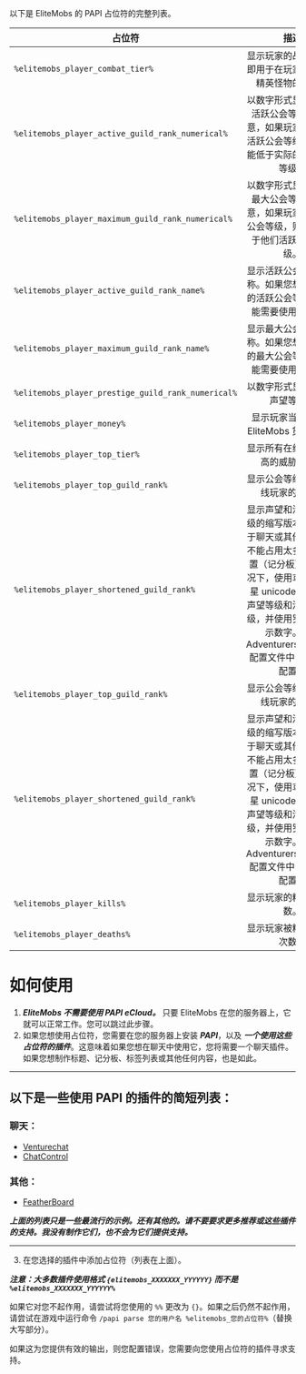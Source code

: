 以下是 EliteMobs 的 PAPI 占位符的完整列表。

| 占位符                                     | 描述                                                                                                                                                                                                       |
|---------------------------------------------|:---------------------------------------------------------------------------------------------------------------------------------------------------------------------------------------------------------------:|
| `%elitemobs_player_combat_tier%`          | 显示玩家的战斗等级，即用于在玩家周围生成精英怪物的等级。                                                                                                                                                     |
| `%elitemobs_player_active_guild_rank_numerical%` | 以数字形式显示玩家的活跃公会等级。请注意，如果玩家故意降低活跃公会等级，则它可能低于实际的最大公会等级。                                                                                                              |
| `%elitemobs_player_maximum_guild_rank_numerical%` | 以数字形式显示玩家的最大公会等级。请注意，如果玩家故意降低公会等级，则它可能高于他们活跃的公会等级。                                                                                                              |
| `%elitemobs_player_active_guild_rank_name%` | 显示活跃公会等级的名称。如果您想显示玩家的活跃公会等级，则可能需要使用此选项。                                                                                                                                  |
| `%elitemobs_player_maximum_guild_rank_name%` | 显示最大公会等级的名称。如果您想显示玩家的最大公会等级，则可能需要使用此选项。                                                                                                                                  |
| `%elitemobs_player_prestige_guild_rank_numerical%` | 以数字形式显示玩家的声望等级。                                                                                                                                                                           |
| `%elitemobs_player_money%`                 | 显示玩家当前拥有的 EliteMobs 货币数量。                                                                                                                                                                   |
| `%elitemobs_player_top_tier%`              | 显示所有在线玩家中最高的威胁等级。                                                                                                                                                                       |
| `%elitemobs_player_top_guild_rank%`         | 显示公会等级最高的在线玩家的名称。                                                                                                                                                                            |
| `%elitemobs_player_shortened_guild_rank%`   | 显示声望和活跃公会等级的缩写版本，专门用于聊天或其他等级名称不能占用太多空间的位置（记分板）。默认情况下，使用鸢尾花和星星 unicode 分别表示声望等级和活跃公会等级，并使用罗马数字表示数字。这在 AdventurersGuild.yml 配置文件中 100% 可配置。 |
| `%elitemobs_player_top_guild_rank%`         | 显示公会等级最高的在线玩家的名称。                                                                                                                                                                            |
| `%elitemobs_player_shortened_guild_rank%`   | 显示声望和活跃公会等级的缩写版本，专门用于聊天或其他等级名称不能占用太多空间的位置（记分板）。默认情况下，使用鸢尾花和星星 unicode 分别表示声望等级和活跃公会等级，并使用罗马数字表示数字。这在 AdventurersGuild.yml 配置文件中 100% 可配置。 |
| `%elitemobs_player_kills%`                | 显示玩家的精英击杀次数。                                                                                                                                                                                   |
| `%elitemobs_player_deaths%`               | 显示玩家被精英杀死的次数。                                                                                                                                                                                   |

# 如何使用

1) ***EliteMobs 不需要使用 PAPI eCloud。*** 只要 EliteMobs 在您的服务器上，它就可以正常工作。您可以跳过此步骤。
2) 如果您想使用占位符，您需要在您的服务器上安装 ***PAPI***，以及 ***一个使用这些占位符的插件***。这意味着如果您想在聊天中使用它，您将需要一个聊天插件。如果您想制作标题、记分板、标签列表或其他任何内容，也是如此。

-----

## 以下是一些使用 PAPI 的插件的简短列表：
### 聊天：
- [Venturechat](https://www.spigotmc.org/resources/venturechat.771/)
- [ChatControl](https://www.spigotmc.org/resources/chatcontrol%E2%84%A2-the-ultimate-chat-plugin-500-000-downloads-1-2-5-1-16-4.271/)
### 其他：
- [FeatherBoard](https://www.spigotmc.org/resources/featherboard.2691/)

***上面的列表只是一些最流行的示例。还有其他的。请不要要求更多推荐或这些插件的支持。我没有制作它们，也不会为它们提供支持。***

-----

3) 在您选择的插件中添加占位符（列表在上面）。

***注意：大多数插件使用格式 `{elitemobs_XXXXXXX_YYYYYY}` 而不是 `%elitemobs_XXXXXXX_YYYYYY%`***

如果它对您不起作用，请尝试将您使用的 `%%` 更改为 `{}`。如果之后仍然不起作用，请尝试在游戏中运行命令 `/papi parse 您的用户名 %elitemobs_您的占位符%`（替换大写部分）。

如果这为您提供有效的输出，则您配置错误，您需要向您使用占位符的插件寻求支持。



